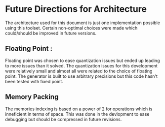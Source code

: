 # Future Directions for Architecture

The architecture used for this document is just one implementation possible using this toolset. Certain non-optimal choices were made which could/should be improved in future versions.

## Floating Point : 

Floating point was chosen to ease quantization issues but ended up leading to more issues than it solved. The quantization issues for this development were relatively small and almost all were related to the choice of floating point. The generator is built to use arbitrary precisions but this code hasn't been tested with fixed point. 

## Memory Packing

The memories indexing is based on a power of 2 for operations which is inneficient in terms of space. This was done in the devlopment to ease debugging but should be compressed in future revisions. 
 



